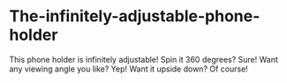 # The-infinitely-adjustable-phone-holder
This phone holder is infinitely adjustable! Spin it 360 degrees? Sure! Want any viewing angle you like? Yep! Want it upside down? Of course!
